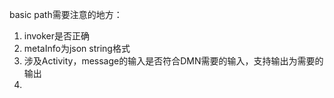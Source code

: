 basic path需要注意的地方：
1. invoker是否正确
2. metaInfo为json string格式
3. 涉及Activity，message的输入是否符合DMN需要的输入，支持输出为需要的输出
4. 